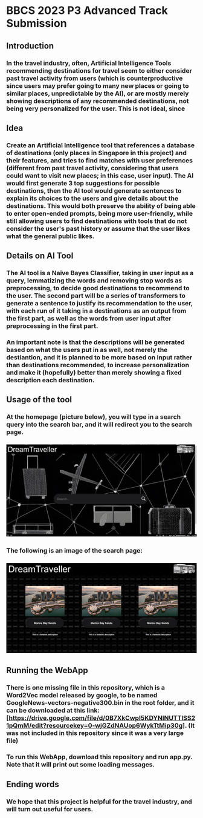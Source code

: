 # BBCS 2023 P3 Advanced Track Submission 
## Introduction 
### In the travel industry, often, Artificial Intelligence Tools recommending destinations for travel seem to either consider past travel activity from users (which is counterproductive since users may prefer going to many new places or going to similar places, unpredictable by the AI), or are mostly merely showing descriptions of any recommended destinations, not being very personalized for the user. This is not ideal, since 
## Idea 
### Create an Artificial Intelligence tool that references a database of destinations (only places in Singapore in this project) and their features, and tries to find matches with user preferences (different from past travel activity, considering that users could want to visit new places; in this case, user input). The AI would first generate 3 top suggestions for possible destinations, then the AI tool would generate sentences to explain its choices to the users and give details about the destinations. This would both preserve the ability of being able to enter open-ended prompts, being more user-friendly, while still allowing users to find destinations with tools that do not consider the user's past history or assume that the user likes what the general public likes. 
## Details on AI Tool 
### The AI tool is a Naive Bayes Classifier, taking in user input as a query, lemmatizing the words and removing stop words as preprocessing, to decide good destinations to recommend to the user. The second part will be a series of transformers to generate a sentence to justify its recommendation to the user, with each run of it taking in a destinations as an output from the first part, as well as the words from user input after preprocessing in the first part. 
### An important note is that the descriptions will be generated based on what the users put in as well, not merely the destiantion, and it is planned to be more based on input rather than destinations recommended, to increase personalization and make it (hopefully) better than merely showing a fixed description each destination. 
## Usage of the tool 
### At the homepage (picture below), you will type in a search query into the search bar, and it will redirect you to the search page. 
### ![Image of homepage of website](/prototyping/homepage.jpeg) 
### The following is an image of the search page: 
### ![Image of search page of website](/prototyping/searchpage.jpeg) 
## Running the WebApp 
### There is one missing file in this repository, which is a Word2Vec model released by google, to be named GoogleNews-vectors-negative300.bin in the root folder, and it can be downloaded at this link: [https://drive.google.com/file/d/0B7XkCwpI5KDYNlNUTTlSS21pQmM/edit?resourcekey=0-wjGZdNAUop6WykTtMip30g]. (It was not included in this repository since it was a very large file)
### To run this WebApp, download this repository and run app.py. Note that it will print out some loading messages. 
## Ending words 
### We hope that this project is helpful for the travel industry, and will turn out useful for users. 
